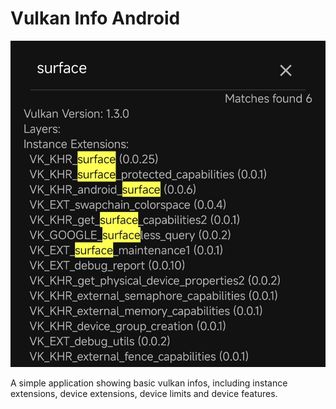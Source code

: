 # Vulkan Info Android

![](imgs/demo.jpg)

A simple application showing basic vulkan infos, including instance extensions, device extensions, device limits and device features.
